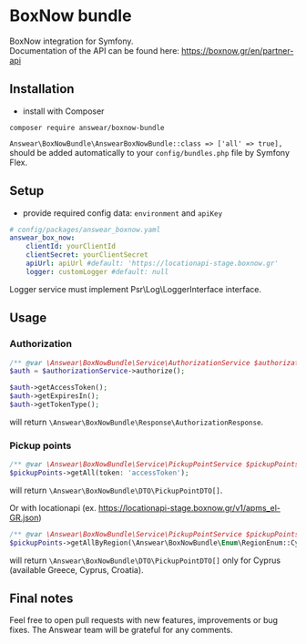 # BoxNow bundle

BoxNow integration for Symfony.  
Documentation of the API can be found here: https://boxnow.gr/en/partner-api

## Installation

* install with Composer

```
composer require answear/boxnow-bundle
```

`Answear\BoxNowBundle\AnswearBoxNowBundle::class => ['all' => true],`  
should be added automatically to your `config/bundles.php` file by Symfony Flex.

## Setup

* provide required config data: `environment` and `apiKey`

```yaml
# config/packages/answear_boxnow.yaml
answear_box_now:
    clientId: yourClientId
    clientSecret: yourClientSecret
    apiUrl: apiUrl #default: 'https://locationapi-stage.boxnow.gr'
    logger: customLogger #default: null
```

Logger service must implement Psr\Log\LoggerInterface interface.

## Usage

### Authorization

```php
/** @var \Answear\BoxNowBundle\Service\AuthorizationService $authorizationService **/
$auth = $authorizationService->authorize();

$auth->getAccessToken();
$auth->getExpiresIn();
$auth->getTokenType();
```

will return `\Answear\BoxNowBundle\Response\AuthorizationResponse`.

### Pickup points

```php
/** @var \Answear\BoxNowBundle\Service\PickupPointService $pickupPoints **/
$pickupPoints->getAll(token: 'accessToken');
```

will return `\Answear\BoxNowBundle\DTO\PickupPointDTO[]`.

Or with locationapi (ex. https://locationapi-stage.boxnow.gr/v1/apms_el-GR.json)
```php
/** @var \Answear\BoxNowBundle\Service\PickupPointService $pickupPoints **/
$pickupPoints->getAllByRegion(\Answear\BoxNowBundle\Enum\RegionEnum::Cyprus);
```

will return `\Answear\BoxNowBundle\DTO\PickupPointDTO[]` only for Cyprus (available Greece, Cyprus, Croatia).

Final notes
------------

Feel free to open pull requests with new features, improvements or bug fixes. The Answear team will be grateful for any comments.

